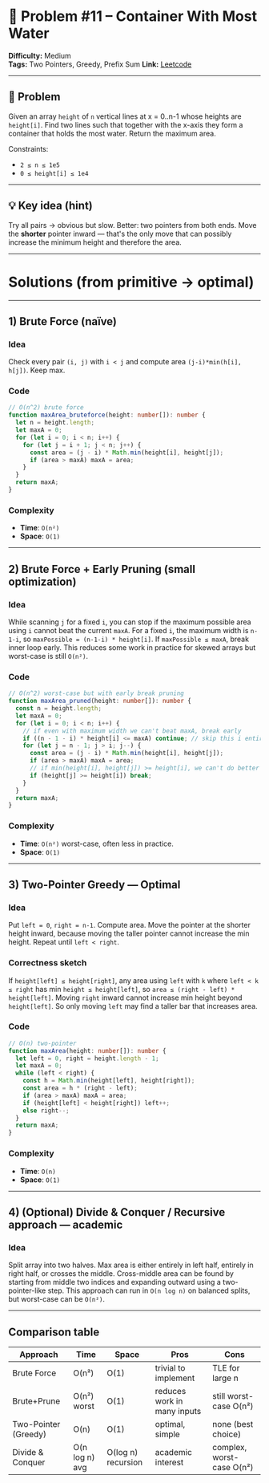 # 🧩 Problem #11 – Container With Most Water

**Difficulty:** Medium  
**Tags:** Two Pointers, Greedy, Prefix Sum
**Link:** [Leetcode](https://leetcode.com/problems/container-with-most-water/description) 

---

## 📜 Problem
Given an array `height` of `n` vertical lines at x = 0..n-1 whose heights are `height[i]`. Find two lines such that together with the x-axis they form a container that holds the most water. Return the maximum area.

Constraints:
- `2 ≤ n ≤ 1e5`
- `0 ≤ height[i] ≤ 1e4`

---

## 💡 Key idea (hint)
Try all pairs → obvious but slow. Better: two pointers from both ends. Move the **shorter** pointer inward — that's the only move that can possibly increase the minimum height and therefore the area.

---

# Solutions (from primitive → optimal)

---

## 1) Brute Force (naïve)

### Idea
Check every pair `(i, j)` with `i < j` and compute area `(j-i)*min(h[i], h[j])`. Keep max.

### Code
```typeScript []
// O(n^2) brute force
function maxArea_bruteforce(height: number[]): number {
  let n = height.length;
  let maxA = 0;
  for (let i = 0; i < n; i++) {
    for (let j = i + 1; j < n; j++) {
      const area = (j - i) * Math.min(height[i], height[j]);
      if (area > maxA) maxA = area;
    }
  }
  return maxA;
}
```

### Complexity

- **Time**: `O(n²)`
- **Space**: `O(1)`

---

## 2) Brute Force + Early Pruning (small optimization)

### Idea

While scanning `j` for a fixed `i`, you can stop if the maximum possible area using `i` cannot beat the current  `maxA`. For a fixed `i`, the maximum width is `n-1-i`, so `maxPossible = (n-1-i) * height[i]`. If `maxPossible ≤ maxA`, break inner loop early.
This reduces some work in practice for skewed arrays but worst-case is still `O(n²)`.

### Code

```typescript []
// O(n^2) worst-case but with early break pruning
function maxArea_pruned(height: number[]): number {
  const n = height.length;
  let maxA = 0;
  for (let i = 0; i < n; i++) {
    // if even with maximum width we can't beat maxA, break early
    if ((n - 1 - i) * height[i] <= maxA) continue; // skip this i entirely
    for (let j = n - 1; j > i; j--) {
      const area = (j - i) * Math.min(height[i], height[j]);
      if (area > maxA) maxA = area;
      // if min(height[i], height[j]) >= height[i], we can't do better by reducing j
      if (height[j] >= height[i]) break;
    }
  }
  return maxA;
}
```

### Complexity

- **Time**: `O(n²)` worst-case, often less in practice.
- **Space**: `O(1)`

--- 

## 3) Two-Pointer Greedy — Optimal

### Idea

Put `left = 0`, `right = n-1`. Compute area. Move the pointer at the shorter height inward, because moving the taller pointer cannot increase the min height. Repeat until `left < right`.

### Correctness sketch

If `height[left] ≤ height[right]`, any area using `left` with `k` where `left < k ≤ right` has min `height ≤ height[left]`, so `area ≤ (right - left) * height[left]`. Moving `right` inward cannot increase min height beyond `height[left]`. So only moving `left` may find a taller bar that increases area.

### Code

```typescript []
// O(n) two-pointer
function maxArea(height: number[]): number {
  let left = 0, right = height.length - 1;
  let maxA = 0;
  while (left < right) {
    const h = Math.min(height[left], height[right]);
    const area = h * (right - left);
    if (area > maxA) maxA = area;
    if (height[left] < height[right]) left++;
    else right--;
  }
  return maxA;
}
```

### Complexity

- **Time**: `O(n)`
- **Space**: `O(1)`

---

## 4) (Optional) Divide & Conquer / Recursive approach — academic

### Idea

Split array into two halves. Max area is either entirely in left half, entirely in right half, or crosses the middle. Cross-middle area can be found by starting from middle two indices and expanding outward using a two-pointer-like step. This approach can run in `O(n log n)` on balanced splits, but worst-case can be `O(n²)`.

---

## Comparison table


| Approach |	Time |	Space |	Pros |	Cons |
|---|---|---|---|---|
| Brute Force |	O(n²) |	O(1) |	trivial to implement | TLE for large n |
| Brute+Prune |	O(n²) worst |	O(1) |	reduces work in many inputs |	still worst-case O(n²) |
| Two-Pointer (Greedy) |	O(n) |	O(1) |	optimal, simple |	none (best choice) |
| Divide & Conquer |	O(n log n) avg |	O(log n) recursion |	academic interest |	complex, worst-case O(n²) |




